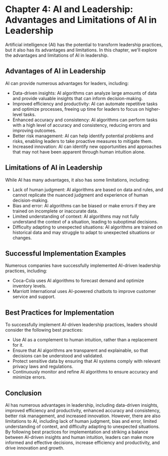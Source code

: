 Chapter 4: AI and Leadership: Advantages and Limitations of AI in Leadership
============================================================================

Artificial intelligence (AI) has the potential to transform leadership practices, but it also has its advantages and limitations. In this chapter, we'll explore the advantages and limitations of AI in leadership.

Advantages of AI in Leadership
------------------------------

AI can provide numerous advantages for leaders, including:

* Data-driven insights: AI algorithms can analyze large amounts of data and provide valuable insights that can inform decision-making.
* Improved efficiency and productivity: AI can automate repetitive tasks and optimize processes, freeing up time for leaders to focus on higher-level tasks.
* Enhanced accuracy and consistency: AI algorithms can perform tasks with a high level of accuracy and consistency, reducing errors and improving outcomes.
* Better risk management: AI can help identify potential problems and risks, enabling leaders to take proactive measures to mitigate them.
* Increased innovation: AI can identify new opportunities and approaches that may not have been apparent through human intuition alone.

Limitations of AI in Leadership
-------------------------------

While AI has many advantages, it also has some limitations, including:

* Lack of human judgment: AI algorithms are based on data and rules, and cannot replicate the nuanced judgment and experience of human decision-making.
* Bias and error: AI algorithms can be biased or make errors if they are trained on incomplete or inaccurate data.
* Limited understanding of context: AI algorithms may not fully understand the context of a situation, leading to suboptimal decisions.
* Difficulty adapting to unexpected situations: AI algorithms are trained on historical data and may struggle to adapt to unexpected situations or changes.

Successful Implementation Examples
----------------------------------

Numerous companies have successfully implemented AI-driven leadership practices, including:

* Coca-Cola uses AI algorithms to forecast demand and optimize inventory levels.
* Marriott International uses AI-powered chatbots to improve customer service and support.

Best Practices for Implementation
---------------------------------

To successfully implement AI-driven leadership practices, leaders should consider the following best practices:

* Use AI as a complement to human intuition, rather than a replacement for it.
* Ensure that AI algorithms are transparent and explainable, so that decisions can be understood and validated.
* Protect sensitive data by ensuring that AI systems comply with relevant privacy laws and regulations.
* Continuously monitor and refine AI algorithms to ensure accuracy and minimize errors.

Conclusion
----------

AI has numerous advantages in leadership, including data-driven insights, improved efficiency and productivity, enhanced accuracy and consistency, better risk management, and increased innovation. However, there are also limitations to AI, including lack of human judgment, bias and error, limited understanding of context, and difficulty adapting to unexpected situations. By following best practices for implementation and striking a balance between AI-driven insights and human intuition, leaders can make more informed and effective decisions, increase efficiency and productivity, and drive innovation and growth.
